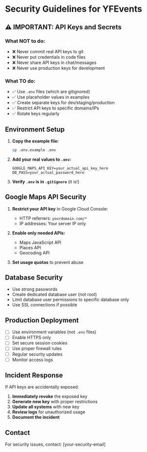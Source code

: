 # Security Guidelines for YFEvents

## ⚠️ IMPORTANT: API Keys and Secrets

### What NOT to do:
- ❌ Never commit real API keys to git
- ❌ Never put credentials in code files
- ❌ Never share API keys in chat/messages
- ❌ Never use production keys for development

### What TO do:
- ✅ Use `.env` files (which are gitignored)
- ✅ Use placeholder values in examples
- ✅ Create separate keys for dev/staging/production
- ✅ Restrict API keys to specific domains/IPs
- ✅ Rotate keys regularly

## Environment Setup

1. **Copy the example file:**
   ```bash
   cp .env.example .env
   ```

2. **Add your real values to `.env`:**
   ```env
   GOOGLE_MAPS_API_KEY=your_actual_api_key_here
   DB_PASS=your_actual_password_here
   ```

3. **Verify `.env` is in `.gitignore`** (it is!)

## Google Maps API Security

1. **Restrict your API key** in Google Cloud Console:
   - HTTP referrers: `yourdomain.com/*`
   - IP addresses: Your server IP only

2. **Enable only needed APIs:**
   - Maps JavaScript API
   - Places API  
   - Geocoding API

3. **Set usage quotas** to prevent abuse

## Database Security

- Use strong passwords
- Create dedicated database user (not root)
- Limit database user permissions to specific database only
- Use SSL connections if possible

## Production Deployment

- [ ] Use environment variables (not `.env` files)
- [ ] Enable HTTPS only
- [ ] Set secure session cookies
- [ ] Use proper firewall rules
- [ ] Regular security updates
- [ ] Monitor access logs

## Incident Response

If API keys are accidentally exposed:
1. **Immediately revoke** the exposed key
2. **Generate new key** with proper restrictions
3. **Update all systems** with new key
4. **Review logs** for unauthorized usage
5. **Document the incident**

## Contact

For security issues, contact: [your-security-email]